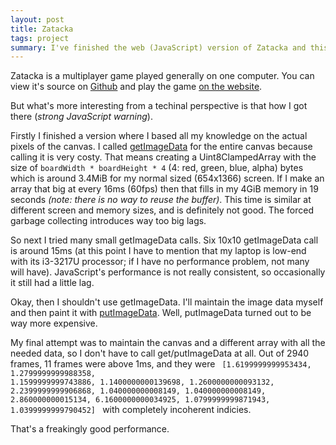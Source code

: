 ```yaml
---
layout: post
title: Zatacka
tags: project
summary: I've finished the web (JavaScript) version of Zatacka and this is the case study.
---
```


Zatacka is a multiplayer game played generally on one computer.
You can view it's source on [Github](https://github.com/trustedtomato/zatacka) and
play the game [on the website](https://trustedtomato.github.io/zatacka/).

But what's more interesting from a techinal perspective is that how I got there (*strong JavaScript warning*).

Firstly I finished a version where I based all my knowledge on the actual pixels of the canvas.
I called [getImageData](https://developer.mozilla.org/en-US/docs/Web/API/CanvasRenderingContext2D/getImageData) for the entire canvas because calling it is very costy.
That means creating a Uint8ClampedArray with the size of
`boardWidth * boardHeight * 4` (4: red, green, blue, alpha) bytes which is around 3.4MiB for my normal sized (654x1366) screen.
If I make an array that big at every 16ms (60fps) then that fills in my 4GiB memory in 19 seconds *(note: there is no way to reuse the buffer)*.
This time is similar at different screen and memory sizes, and is definitely not good.
The forced garbage collecting introduces way too big lags.

So next I tried many small getImageData calls. Six 10x10 getImageData call is around 15ms (at this point I have to mention that my laptop is low-end with its i3-3217U processor; if I have no performance problem, not many will have).
JavaScript's performance is not really consistent, so occasionally it still had a little lag.

Okay, then I shouldn't use getImageData. I'll maintain the image data myself and
then paint it with [putImageData](https://developer.mozilla.org/en-US/docs/Web/API/CanvasRenderingContext2D/putImageData). Well, putImageData turned out to be way more expensive.

My final attempt was to maintain the canvas and a different array with all the needed data,
so I don't have to call get/putImageData at all.
Out of 2940 frames, 11 frames were above 1ms, and they were
<code class="block">
[​1.6199999999953434, 1.2799999999988358, 1.1599999999743886, 1.1400000000139698, 1.2600000000093132, 2.2399999999906868, 1.040000000008149, 1.040000000008149, 2.860000000015134, 6.1600000000034925, 1.0799999999871943, 1.0399999999790452]
</code>
with completely incoherent indicies.

That's a freakingly good performance.